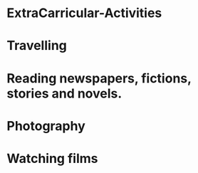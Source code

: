 # ExtraCarricular-Activities
# Travelling 
# Reading newspapers, fictions, stories and novels. 
# Photography 
# Watching films 


